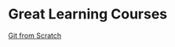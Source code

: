 <h1>Great Learning Courses</h1>

<a href="https://www.linkedin.com/learning/git-from-scratch">Git from Scratch</a>

